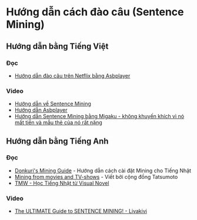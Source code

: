 # Hướng dẫn cách đào câu (Sentence Mining)

## Hướng dẫn bằng Tiếng Việt

### Đọc
- [Hướng dẫn đào câu trên Netflix bằng Asbplayer](https://docs.google.com/document/d/1YaHBu5obEmn83kh20NHkWW_eOYXc7_EAPXTJmDHy1y4/edit)

### Video
- [Hướng dẫn về Sentence Mining](https://www.youtube.com/watch?v=PLnJ1l6f7mQ)
- [Hướng dẫn Asbplayer](https://www.youtube.com/watch?v=cq-8xoDyMZc)
- [Hướng dẫn Sentence Mining bằng Migaku - không khuyến khích vì nó mất tiền và mẫu thẻ của nó rất nặng](https://youtu.be/YxbFqu5r9VE)

## Hướng dẫn bằng Tiếng Anh

### Đọc
- [Donkuri's Mining Guide](https://donkuri.github.io/learn-japanese/mining/) - Hướng dẫn cách cài đặt Mining cho Tiếng Nhật
- [Mining from movies and TV-shows](https://tatsumoto-ren.github.io/blog/mining-from-movies-and-tv-shows.html) - Viết bởi cộng đồng Tatsumoto
- [TMW - Học Tiếng Nhật từ Visual Novel](https://learnjapanese.moe/vn/)

### Video
- [The ULTIMATE Guide to SENTENCE MINING! - Livakivi](https://youtu.be/QBcQJESGQvc)